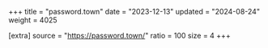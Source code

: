 +++
title = "password.town"
date = "2023-12-13"
updated = "2024-08-24"
weight = 4025

[extra]
source = "https://password.town/"
ratio = 100
size = 4
+++

